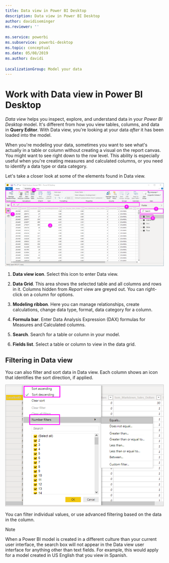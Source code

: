 ```yaml
---
title: Data view in Power BI Desktop
description: Data view in Power BI Desktop
author: davidiseminger
ms.reviewer: ''

ms.service: powerbi
ms.subservice: powerbi-desktop
ms.topic: conceptual
ms.date: 05/08/2019
ms.author: davidi

LocalizationGroup: Model your data
---
```

# Work with Data view in Power BI Desktop

*Data view* helps you inspect, explore, and understand data in your *Power BI Desktop* model. It's different from how you view tables, columns, and data in **Query Editor**. With Data view, you're looking at your data *after* it has been loaded into the model.

When you're modeling your data, sometimes you want to see what's actually in a table or column without creating a visual on the report canvas. You might want to see right down to the row level. This ability is especially useful when you're creating measures and calculated columns, or you need to identify a data type or data category.

Let's take a closer look at some of the elements found in Data view.

![Data view in Power BI Desktop](media/desktop-data-view/dataview_fullscreen.png)

1. **Data view icon**. Select this icon to enter Data view.

2. **Data Grid**. This area shows the selected table and all columns and rows in it. Columns hidden from *Report* view are greyed out. You can right-click on a column for options.

3. **Modeling ribbon**. Here you can manage relationships, create calculations, change data type, format, data category for a column.

4. **Formula bar**. Enter Data Analysis Expression (DAX) formulas for Measures and Calculated columns.

5. **Search**. Search for a table or column in your model.

6. **Fields list**. Select a table or column to view in the data grid.

## Filtering in Data view

You can also filter and sort data in Data view. Each column shows an icon that identifies the sort direction, if applied.

![Sort and filter in Data view in Power BI Desktop](media/desktop-data-view/dataview_sort-and-filter.png)

You can filter individual values, or use advanced filtering based on the data in the column.

> [!NOTE]
> When a Power BI model is created in a different culture than your current user interface, the search box will not appear in the Data view user interface for anything other than text fields. For example, this would apply for a model created in US English that you view in Spanish.
